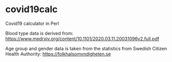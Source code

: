 # covid19calc
Covid19 calculator in Perl

Blood type data is derived from: https://www.medrxiv.org/content/10.1101/2020.03.11.20031096v2.full.pdf

Age group and gender data is taken from the statistics from Swedish Citizen Health Authority: https://folkhalsomyndigheten.se
